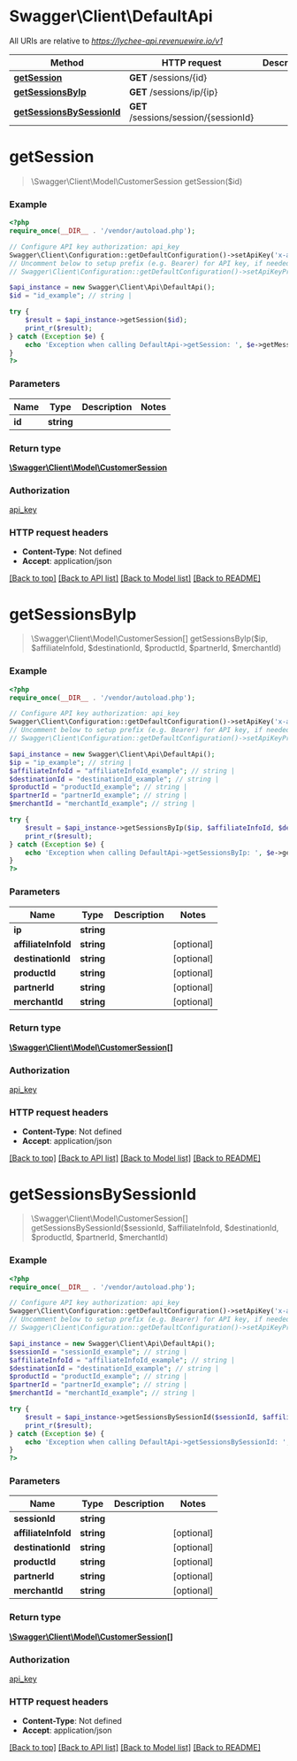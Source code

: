 # Swagger\Client\DefaultApi

All URIs are relative to *https://lychee-api.revenuewire.io/v1*

Method | HTTP request | Description
------------- | ------------- | -------------
[**getSession**](DefaultApi.md#getSession) | **GET** /sessions/{id} | 
[**getSessionsByIp**](DefaultApi.md#getSessionsByIp) | **GET** /sessions/ip/{ip} | 
[**getSessionsBySessionId**](DefaultApi.md#getSessionsBySessionId) | **GET** /sessions/session/{sessionId} | 


# **getSession**
> \Swagger\Client\Model\CustomerSession getSession($id)



### Example
```php
<?php
require_once(__DIR__ . '/vendor/autoload.php');

// Configure API key authorization: api_key
Swagger\Client\Configuration::getDefaultConfiguration()->setApiKey('x-api-key', 'YOUR_API_KEY');
// Uncomment below to setup prefix (e.g. Bearer) for API key, if needed
// Swagger\Client\Configuration::getDefaultConfiguration()->setApiKeyPrefix('x-api-key', 'Bearer');

$api_instance = new Swagger\Client\Api\DefaultApi();
$id = "id_example"; // string | 

try {
    $result = $api_instance->getSession($id);
    print_r($result);
} catch (Exception $e) {
    echo 'Exception when calling DefaultApi->getSession: ', $e->getMessage(), PHP_EOL;
}
?>
```

### Parameters

Name | Type | Description  | Notes
------------- | ------------- | ------------- | -------------
 **id** | **string**|  |

### Return type

[**\Swagger\Client\Model\CustomerSession**](../Model/CustomerSession.md)

### Authorization

[api_key](../../README.md#api_key)

### HTTP request headers

 - **Content-Type**: Not defined
 - **Accept**: application/json

[[Back to top]](#) [[Back to API list]](../../README.md#documentation-for-api-endpoints) [[Back to Model list]](../../README.md#documentation-for-models) [[Back to README]](../../README.md)

# **getSessionsByIp**
> \Swagger\Client\Model\CustomerSession[] getSessionsByIp($ip, $affiliateInfoId, $destinationId, $productId, $partnerId, $merchantId)



### Example
```php
<?php
require_once(__DIR__ . '/vendor/autoload.php');

// Configure API key authorization: api_key
Swagger\Client\Configuration::getDefaultConfiguration()->setApiKey('x-api-key', 'YOUR_API_KEY');
// Uncomment below to setup prefix (e.g. Bearer) for API key, if needed
// Swagger\Client\Configuration::getDefaultConfiguration()->setApiKeyPrefix('x-api-key', 'Bearer');

$api_instance = new Swagger\Client\Api\DefaultApi();
$ip = "ip_example"; // string | 
$affiliateInfoId = "affiliateInfoId_example"; // string | 
$destinationId = "destinationId_example"; // string | 
$productId = "productId_example"; // string | 
$partnerId = "partnerId_example"; // string | 
$merchantId = "merchantId_example"; // string | 

try {
    $result = $api_instance->getSessionsByIp($ip, $affiliateInfoId, $destinationId, $productId, $partnerId, $merchantId);
    print_r($result);
} catch (Exception $e) {
    echo 'Exception when calling DefaultApi->getSessionsByIp: ', $e->getMessage(), PHP_EOL;
}
?>
```

### Parameters

Name | Type | Description  | Notes
------------- | ------------- | ------------- | -------------
 **ip** | **string**|  |
 **affiliateInfoId** | **string**|  | [optional]
 **destinationId** | **string**|  | [optional]
 **productId** | **string**|  | [optional]
 **partnerId** | **string**|  | [optional]
 **merchantId** | **string**|  | [optional]

### Return type

[**\Swagger\Client\Model\CustomerSession[]**](../Model/CustomerSession.md)

### Authorization

[api_key](../../README.md#api_key)

### HTTP request headers

 - **Content-Type**: Not defined
 - **Accept**: application/json

[[Back to top]](#) [[Back to API list]](../../README.md#documentation-for-api-endpoints) [[Back to Model list]](../../README.md#documentation-for-models) [[Back to README]](../../README.md)

# **getSessionsBySessionId**
> \Swagger\Client\Model\CustomerSession[] getSessionsBySessionId($sessionId, $affiliateInfoId, $destinationId, $productId, $partnerId, $merchantId)



### Example
```php
<?php
require_once(__DIR__ . '/vendor/autoload.php');

// Configure API key authorization: api_key
Swagger\Client\Configuration::getDefaultConfiguration()->setApiKey('x-api-key', 'YOUR_API_KEY');
// Uncomment below to setup prefix (e.g. Bearer) for API key, if needed
// Swagger\Client\Configuration::getDefaultConfiguration()->setApiKeyPrefix('x-api-key', 'Bearer');

$api_instance = new Swagger\Client\Api\DefaultApi();
$sessionId = "sessionId_example"; // string | 
$affiliateInfoId = "affiliateInfoId_example"; // string | 
$destinationId = "destinationId_example"; // string | 
$productId = "productId_example"; // string | 
$partnerId = "partnerId_example"; // string | 
$merchantId = "merchantId_example"; // string | 

try {
    $result = $api_instance->getSessionsBySessionId($sessionId, $affiliateInfoId, $destinationId, $productId, $partnerId, $merchantId);
    print_r($result);
} catch (Exception $e) {
    echo 'Exception when calling DefaultApi->getSessionsBySessionId: ', $e->getMessage(), PHP_EOL;
}
?>
```

### Parameters

Name | Type | Description  | Notes
------------- | ------------- | ------------- | -------------
 **sessionId** | **string**|  |
 **affiliateInfoId** | **string**|  | [optional]
 **destinationId** | **string**|  | [optional]
 **productId** | **string**|  | [optional]
 **partnerId** | **string**|  | [optional]
 **merchantId** | **string**|  | [optional]

### Return type

[**\Swagger\Client\Model\CustomerSession[]**](../Model/CustomerSession.md)

### Authorization

[api_key](../../README.md#api_key)

### HTTP request headers

 - **Content-Type**: Not defined
 - **Accept**: application/json

[[Back to top]](#) [[Back to API list]](../../README.md#documentation-for-api-endpoints) [[Back to Model list]](../../README.md#documentation-for-models) [[Back to README]](../../README.md)

